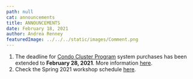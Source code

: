 ```yaml
---
path: null
cat: announcements
title: ANNOUNCEMENTS
date: February 18, 2021
author: Andrea Renney
featuredImage: ../../../static/images/Comment.png
---
```


1. The deadline for [Condo Cluster Program](/user-information/ccp/program-information) system purchases has been extended to **February 28, 2021**. More information [here](/user-information/ccp/program-information/ccp-purchase).  
2. Check the Spring 2021 workshop schedule [here](/news-and-events/events).
